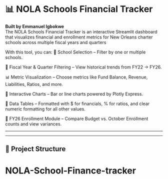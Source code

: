 # 📊 NOLA Schools Financial Tracker  

**Built by Emmanuel Igbokwe**  
The NOLA Schools Financial Tracker is an interactive Streamlit dashboard that visualizes financial and enrollment metrics for New Orleans charter schools across multiple fiscal years and quarters

With this tool, you can:
🔎 School Selection – Filter by one or multiple schools.

📅 Fiscal Year & Quarter Filtering – View historical trends from FY22 → FY26.

📊 Metric Visualization – Choose metrics like Fund Balance, Revenue, Liabilities, Ratios, and more.

🎨 Interactive Charts – Bar or line charts powered by Plotly Express.

📑 Data Tables – Formatted with $ for financials, % for ratios, and clear numeric formatting for all other values.

🧮 FY26 Enrollment Module – Compare Budget vs. October Enrollment counts and view variances.

---  

---

## 📂 Project Structure
# NOLA-School-Finance-tracker
